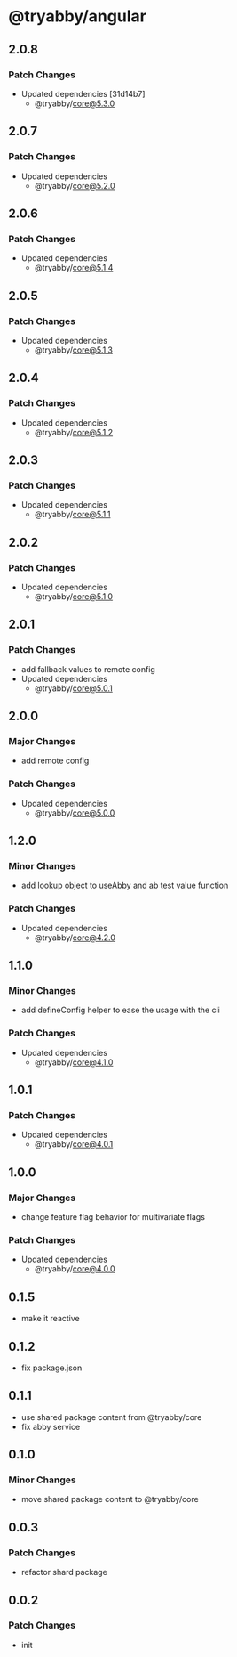 # @tryabby/angular

## 2.0.8

### Patch Changes

- Updated dependencies [31d14b7]
  - @tryabby/core@5.3.0

## 2.0.7

### Patch Changes

- Updated dependencies
  - @tryabby/core@5.2.0

## 2.0.6

### Patch Changes

- Updated dependencies
  - @tryabby/core@5.1.4

## 2.0.5

### Patch Changes

- Updated dependencies
  - @tryabby/core@5.1.3

## 2.0.4

### Patch Changes

- Updated dependencies
  - @tryabby/core@5.1.2

## 2.0.3

### Patch Changes

- Updated dependencies
  - @tryabby/core@5.1.1

## 2.0.2

### Patch Changes

- Updated dependencies
  - @tryabby/core@5.1.0

## 2.0.1

### Patch Changes

- add fallback values to remote config
- Updated dependencies
  - @tryabby/core@5.0.1

## 2.0.0

### Major Changes

- add remote config

### Patch Changes

- Updated dependencies
  - @tryabby/core@5.0.0

## 1.2.0

### Minor Changes

- add lookup object to useAbby and ab test value function

### Patch Changes

- Updated dependencies
  - @tryabby/core@4.2.0

## 1.1.0

### Minor Changes

- add defineConfig helper to ease the usage with the cli

### Patch Changes

- Updated dependencies
  - @tryabby/core@4.1.0

## 1.0.1

### Patch Changes

- Updated dependencies
  - @tryabby/core@4.0.1

## 1.0.0

### Major Changes

- change feature flag behavior for multivariate flags

### Patch Changes

- Updated dependencies
  - @tryabby/core@4.0.0

## 0.1.5

- make it reactive

## 0.1.2

- fix package.json

## 0.1.1

- use shared package content from @tryabby/core
- fix abby service

## 0.1.0

### Minor Changes

- move shared package content to @tryabby/core

## 0.0.3

### Patch Changes

- refactor shard package

## 0.0.2

### Patch Changes

- init
